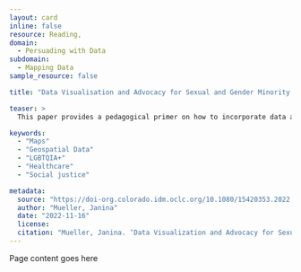 ```yaml
---
layout: card
inline: false
resource: Reading,
domain:
  - Persuading with Data
subdomain:
  - Mapping Data
sample_resource: false

title: "Data Visualisation and Advocacy for Sexual and Gender Minority Health"

teaser: >
  This paper provides a pedagogical primer on how to incorporate data and GIS-based advocacy into the classroom curriculum by offering a case study of LGBTQIA+ health challenges and barriers. In the paper’s Appendix, the paper’s author provides a sample lesson plan that invites students to critically evaluate maps and data visualizations that could be part of a data-based advocacy program, and develop strategies for how such maps might be used within a data-based advocacy campaign that seeks to advance the welfare of LGBTQIA+ communities. 

keywords:
  - "Maps"
  - "Geospatial Data"
  - "LGBTQIA+"
  - "Healthcare"
  - "Social justice"

metadata:
  source: "https://doi-org.colorado.idm.oclc.org/10.1080/15420353.2022.2139329"
  author: "Mueller, Janina"
  date: "2022-11-16"
  license: 
  citation: "Mueller, Janina. ‘Data Visualization and Advocacy for Sexual and Gender Minority Health.’ Journal of Map and Geography Libraries, vol. 18, no. 1-2, pp. 115-130. https://doi-org.colorado.idm.oclc.org/10.1080/15420353.2022.2139329."
---
```


Page content goes here

